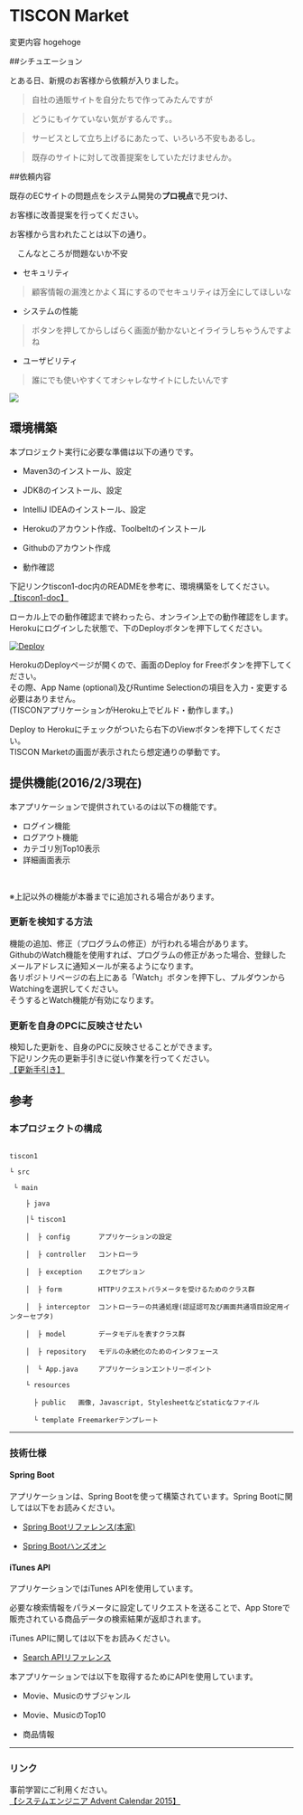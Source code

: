 # TISCON Market

変更内容
hogehoge

##シチュエーション



とある日、新規のお客様から依頼が入りました。



>自社の通販サイトを自分たちで作ってみたんですが

>どうにもイケていない気がするんです。。

>サービスとして立ち上げるにあたって、いろいろ不安もあるし。

>既存のサイトに対して改善提案をしていただけませんか。



##依頼内容



既存のECサイトの問題点をシステム開発の**プロ視点**で見つけ、

お客様に改善提案を行ってください。



お客様から言われたことは以下の通り。


　こんなところが問題ないか不安

  - セキュリティ

  >顧客情報の漏洩とかよく耳にするのでセキュリティは万全にしてほしいな

  - システムの性能

  >ボタンを押してからしばらく画面が動かないとイライラしちゃうんですよね

  - ユーザビリティ

  >誰にでも使いやすくてオシャレなサイトにしたいんです







![](https://circleci.com/gh/tiscon/tiscon1-pre.svg?style=shield&circle-token=8f99c0e6c923ca570acda8c3640446fdacad2a47)



## 環境構築

本プロジェクト実行に必要な準備は以下の通りです。

 - Maven3のインストール、設定

 - JDK8のインストール、設定

 - IntelliJ IDEAのインストール、設定

 - Herokuのアカウント作成、Toolbeltのインストール

 - Githubのアカウント作成

 - 動作確認

下記リンクtiscon1-doc内のREADMEを参考に、環境構築をしてください。
[【tiscon1-doc】](https://github.com/tiscon/tiscon1-doc)

ローカル上での動作確認まで終わったら、オンライン上での動作確認をします。  
Herokuにログインした状態で、下のDeployボタンを押下してください。  

[![Deploy](https://www.herokucdn.com/deploy/button.svg)](https://heroku.com/deploy)  

HerokuのDeployページが開くので、画面のDeploy for Freeボタンを押下してください。  
その際、App Name (optional)及びRuntime Selectionの項目を入力・変更する必要はありません。  
(TISCONアプリケーションがHeroku上でビルド・動作します。)  

Deploy to Herokuにチェックがついたら右下のViewボタンを押下してください。  
TISCON Marketの画面が表示されたら想定通りの挙動です。

## 提供機能(2016/2/3現在)
本アプリケーションで提供されているのは以下の機能です。  
- ログイン機能
- ログアウト機能
- カテゴリ別Top10表示
- 詳細画面表示
<br>

※上記以外の機能が本番までに追加される場合があります。  

### 更新を検知する方法
機能の追加、修正（プログラムの修正）が行われる場合があります。  
GithubのWatch機能を使用すれば、プログラムの修正があった場合、登録したメールアドレスに通知メールが来るようになります。  
各リポジトリページの右上にある「Watch」ボタンを押下し、プルダウンからWatchingを選択してください。  
そうするとWatch機能が有効になります。  

### 更新を自身のPCに反映させたい
検知した更新を、自身のPCに反映させることができます。  
下記リンク先の更新手引きに従い作業を行ってください。  
[【更新手引き】](https://github.com/tiscon/tiscon1-doc/blob/master/UpdateGuide.md)

## 参考
### 本プロジェクトの構成



```

tiscon1

└ src

 └ main

    ├ java

    │└ tiscon1

    │  ├ config       アプリケーションの設定

    │  ├ controller   コントローラ

    │  ├ exception    エクセプション

    │  ├ form         HTTPリクエストパラメータを受けるためのクラス群

    │  ├ interceptor  コントローラーの共通処理(認証認可及び画面共通項目設定用インターセプタ)

    │  ├ model        データモデルを表すクラス群

    │  ├ repository   モデルの永続化のためのインタフェース

    │  └ App.java     アプリケーションエントリーポイント

    └ resources

      ├ public   画像, Javascript, Stylesheetなどstaticなファイル

      └ template Freemarkerテンプレート

```

---

### 技術仕様
#### Spring Boot

アプリケーションは、Spring Bootを使って構築されています。Spring Bootに関しては以下をお読みください。



- [Spring Bootリファレンス(本家)](http://docs.spring.io/spring-boot/docs/1.3.1.RELEASE/reference/htmlsingle/)

- [Spring Bootハンズオン](http://jsug-spring-boot-handson.readthedocs.org/en/latest/)





#### iTunes API

アプリケーションではiTunes APIを使用しています。

必要な検索情報をパラメータに設定してリクエストを送ることで、App Storeで販売されている商品データの検索結果が返却されます。



iTunes APIに関しては以下をお読みください。

- [Search APIリファレンス](https://www.apple.com/itunes/affiliates/resources/documentation/itunes-store-web-service-search-api.html)
  
  
  
本アプリケーションでは以下を取得するためにAPIを使用しています。

- Movie、Musicのサブジャンル

- Movie、MusicのTop10

- 商品情報

---

### リンク
事前学習にご利用ください。  
[【システムエンジニア Advent Calendar 2015】](http://qiita.com/advent-calendar/2015/se)